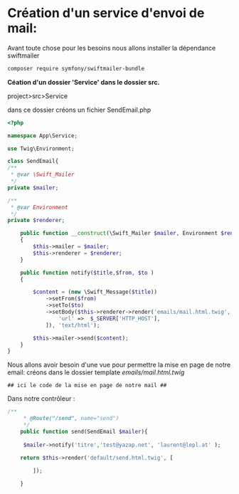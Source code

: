 # Création d'un service d'envoi de mail:

Avant toute chose pour les besoins nous allons installer la dépendance swiftmailer

```bash
composer require symfony/swiftmailer-bundle
```

**Céation d'un dossier 'Service' dans le dossier src.**

project>src>Service

dans ce dossier créons un fichier SendEmail.php

```php
<?php 

namespace App\Service;

use Twig\Environment;

class SendEmail{
/**
 * @var \Swift_Mailer
 */
private $mailer;

/**
 * @var Environment
 */
private $renderer;

    public function __construct(\Swift_Mailer $mailer, Environment $renderer)
    {
        $this->mailer = $mailer;
        $this->renderer = $renderer;
    }

    public function notify($title,$from, $to )
    {

        $content = (new \Swift_Message($title))
            ->setFrom($from)
            ->setTo($to)
            ->setBody($this->renderer->render('emails/mail.html.twig', [
                'url' =>  $_SERVER['HTTP_HOST'],
            ]), 'text/html');

        $this->mailer->send($content);
    }
}
```
Nous allons avoir besoin d'une vue pour permettre la mise en page de notre email:
créons dans le dossier template _emails/mail.html.twig_

```
## ici le code de la mise en page de notre mail ##

```

Dans notre contrôleur :

```php
/**
     * @Route("/send", name="send")
     */
    public function send(SendEmail $mailer){
        
     $mailer->notify('titre','test@yazap.net', 'laurent@lepl.at' );

    return $this->render('default/send.html.twig', [
            
        ]);

    }
 ```
 

